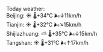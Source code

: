 Today weather:  
Beijing: ☀️   🌡️+34°C 🌬️↓11km/h  
Tianjin: ☀️   🌡️+32°C 🌬️↘15km/h  
Shijiazhuang: ⛅️  🌡️+35°C 🌬️↓15km/h  
Tangshan: ☀️   🌡️+31°C 🌬️↑17km/h  

